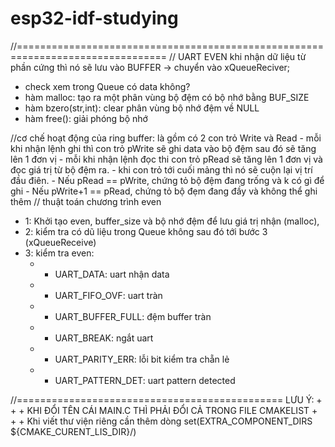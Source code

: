 # esp32-idf-studying

//================================================================================
//          UART EVEN
khi nhận dữ liệu từ phần cứng thì nó sẽ lưu vào BUFFER -> chuyển vào xQueueReciver;

+ check xem trong Queue có data không?
+ hàm malloc: tạo ra một phân vùng bộ đệm có bộ nhớ bằng BUF_SIZE
+ hàm bzero(str,int): clear phân vùng bộ nhớ đệm về NULL
+ hàm free(): giải phóng bộ nhớ

//cơ chế hoạt động của ring buffer: là gồm có 2 con trỏ Write và Read
    -   mỗi khi nhận lệnh ghi thì con trỏ pWrite sẽ ghi data vào bộ đệm sau đó sẽ tăng lên 1 đơn vị
    - mỗi khi  nhận lệnh đọc thi con trỏ pRead sẽ tăng lên 1 đơn vị và đọc giá trị từ bộ đệm ra. 
    - khi con trỏ tới cuối mảng thì nó sẽ cuộn lại vị trí đầu điên.
    - Nếu pRead == pWrite, chứng tỏ bộ đệm đang trống và k có gì để ghi
    - Nếu pWrite+1 == pRead, chứng tỏ bộ đẹm đang đầy và không thể ghi thêm
// thuật toán chương trình even

+ 1: Khởi tạo even, buffer_size và bộ nhớ đệm để lưu giá trị nhận (malloc), 
+ 2: kiểm tra có dũ liệu trong Queue không sau đó tới bước 3 (xQueueReceive)
+ 3: kiểm tra even:
    + + UART_DATA: uart nhận data
    + + UART_FIFO_OVF: uart tràn 
    + + UART_BUFFER_FULL: đệm buffer tràn
    + + UART_BREAK: ngắt uart
    + + UART_PARITY_ERR: lỗi bit kiểm tra chẵn lẻ
    + + UART_PATTERN_DET: uart pattern detected

//==============================================
 LƯU Ý:
    + + + KHI ĐỔI TÊN CÁI MAIN.C THÌ PHẢI ĐỔI CẢ TRONG FILE CMAKELIST
    + + + Khi viết thư viện riêng cần thêm dòng
            set(EXTRA_COMPONENT_DIRS ${CMAKE_CURENT_LIS_DIR}/<folder>)